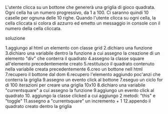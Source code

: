 L'utente clicca su un bottone che genererà una griglia di gioco quadrata.
Ogni cella ha un numero progressivo, da 1 a 100.
Ci saranno quindi 10 caselle per ognuna delle 10 righe.
Quando l'utente clicca su ogni cella, la cella cliccata si colora di azzurro ed emetto un messaggio in console con il numero della cella cliccata.

soluzione

1.aggiungo al html un elemento con classe grid
2.dichiaro una funzione
3.dichiaro una variabile dentro la funzione a cui assegno la creazione di un elemento "div" che conterra il quadrato
4.assegno la classe square all'elemento precedentemente creato
5.restituisco il quadrato contenuto nella variabile creata precedentemente
6.creo un bottone nell html
7.recupero il bottone dal dom
6.recupero l'elemento aggiundo poc'anzi che conterra la griglia
9.assegno un evento click al bottone
7.eseguo un ciclo for di 100 iterazioni per creare una griglia 10x10
8.dichiaro una variabile "currentsquare" a cui assegno la funzione
9.aggiungo un evento click al quadrato
10. aggiungo la classe clicked a cui aggiungo 2 metodi: "this" e "toggle"
11.assegno a "currentsquare" un incremento + 1
12.appendo il quadrato creato dentro la griglia
